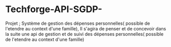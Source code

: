 # Techforge-API-SGDP-
Projet ; Système de gestion des dépenses personnelles( possible de l'etendre au context d'une famille), Il s'agira de penser et de concevoir dans la suite une api de gestion et de suivi des dépenses personnelles( possible de l'etendre au context d'une famille)
